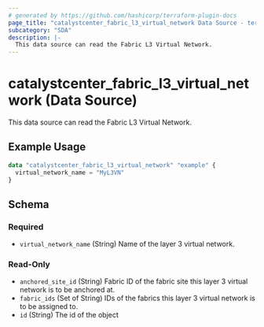 ```yaml
---
# generated by https://github.com/hashicorp/terraform-plugin-docs
page_title: "catalystcenter_fabric_l3_virtual_network Data Source - terraform-provider-catalystcenter"
subcategory: "SDA"
description: |-
  This data source can read the Fabric L3 Virtual Network.
---
```


# catalystcenter_fabric_l3_virtual_network (Data Source)

This data source can read the Fabric L3 Virtual Network.

## Example Usage

```terraform
data "catalystcenter_fabric_l3_virtual_network" "example" {
  virtual_network_name = "MyL3VN"
}
```

<!-- schema generated by tfplugindocs -->
## Schema

### Required

- `virtual_network_name` (String) Name of the layer 3 virtual network.

### Read-Only

- `anchored_site_id` (String) Fabric ID of the fabric site this layer 3 virtual network is to be anchored at.
- `fabric_ids` (Set of String) IDs of the fabrics this layer 3 virtual network is to be assigned to.
- `id` (String) The id of the object
